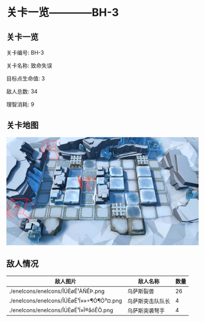 # 关卡一览————BH-3


## 关卡一览

关卡编号: BH-3

关卡名称: 致命失误

目标点生命值: 3

敌人总数: 34

理智消耗: 9


## 关卡地图
![BH-3](./oprMap/BH-3.png)

## 敌人情况

| 敌人图片 | 敌人名称 | 数量  |
|---------|-----|-----|
| ./eneIcons/eneIcons/ÎÚÈøË¹ÁÑÊÞ.png| 乌萨斯裂兽  |   26  |
| ./eneIcons/eneIcons/ÎÚÈøË¹Í»»÷¶Ó¶Ó³¤.png| 乌萨斯突击队队长  |   4  |
| ./eneIcons/eneIcons/ÎÚÈøË¹Í»Ï®åóÊÖ.png| 乌萨斯突袭弩手  |   4  |
